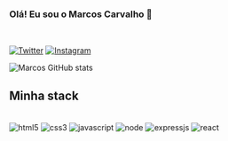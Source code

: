 
### Olá! Eu sou o Marcos Carvalho 🚶 

<br>

[![Twitter](https://img.shields.io/badge/Twitter-1DA1F2?style=for-the-badge&logo=twitter&logoColor=white)](https://twitter.com/Trarkinhos)
[![Instagram](https://img.shields.io/badge/Instagram-E4405F?style=for-the-badge&logo=instagram&logoColor=white)](https://instagram.com/Trarkinhos)

![Marcos GitHub stats](https://github-readme-stats.vercel.app/api?username=Trarkinhos&show_icons=true&theme=dracula)

## Minha stack

<div style="display: inline_block"><br>
    <img align="center" alt="html5" src="https://img.shields.io/badge/HTML5-E34F26?style=for-the-badge&logo=html5&logoColor=white" />
    <img align="center" alt="css3" src="https://img.shields.io/badge/CSS3-1572B6?style=for-the-badge&logo=css3&logoColor=white" />
    <img align="center" alt="javascript" src="https://img.shields.io/badge/JavaScript-F7DF1E?style=for-the-badge&logo=javascript&logoColor=black" />
    <img align="center" alt="node" src="https://img.shields.io/badge/Node.js-43853D?style=for-the-badge&logo=node.js&logoColor=white" />
    <img align="center" alt="expressjs" src="https://img.shields.io/badge/Express.js-404D59?style=for-the-badge" />
    <img align="center" alt="react" src="https://img.shields.io/badge/React-20232A?style=for-the-badge&logo=react&logoColor=61DAF" />
</div>
